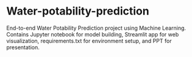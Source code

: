 # Water-potability-prediction
End-to-end Water Potability Prediction project using Machine Learning. Contains Jupyter notebook for model building, Streamlit app for web visualization, requirements.txt for environment setup, and PPT for presentation.
